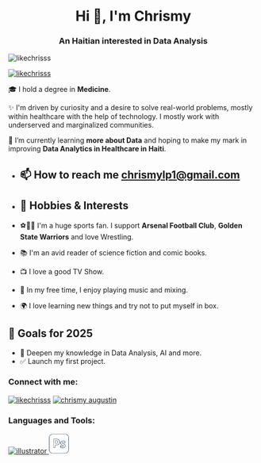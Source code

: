 <h1 align="center">Hi 👋, I'm Chrismy</h1>
<h3 align="center">An Haitian interested in Data Analysis</h3>

<p align="left"> 
  <img src="https://komarev.com/ghpvc/?username=likechrisss&label=Profile%20views&color=0e75b6&style=flat" alt="likechrisss" /> 
</p>

<p align="left"> 
  <a href="https://github.com/ryo-ma/github-profile-trophy">
    <img src="https://github-profile-trophy.vercel.app/?username=likechrisss" alt="likechrisss" />
  </a> 
</p>

<p>🎓 I hold a degree in <strong>Medicine</strong>.</p>
<p>✨ I'm driven by curiosity and a desire to solve real-world problems, mostly within healthcare with the help of technology. I mostly work with underserved and marginalized communities.</p>
<p>🌱 I’m currently learning <strong>more about Data</strong> and hoping to make my mark in improving <strong>Data Analytics in Healthcare in Haiti</strong>.</p>


- ## 📫 How to reach me **chrismylp1@gmail.com**

- ## 🎨 Hobbies & Interests
- ⚽🏀🤼 I'm a huge sports fan. I support **Arsenal Football Club**, **Golden State Warriors** and love Wrestling. 
- 📚 I'm an avid reader of science fiction and comic books.
- 📺 I love a good TV Show.
- 🎵 In my free time, I enjoy playing music and mixing.
- 🌍 I love learning new things and try not to put myself in box.

## 🚀 Goals for 2025
- 🌟 Deepen my knowledge in Data Analysis, AI and more.
- ✅ Launch my first project.

<h3 align="left">Connect with me:</h3>
<p align="left">
<a href="https://twitter.com/likechrisss" target="blank"><img align="center" src="https://raw.githubusercontent.com/rahuldkjain/github-profile-readme-generator/master/src/images/icons/Social/twitter.svg" alt="likechrisss" height="30" width="40" /></a>
<a href="https://linkedin.com/in/chrismy augustin" target="blank"><img align="center" src="https://raw.githubusercontent.com/rahuldkjain/github-profile-readme-generator/master/src/images/icons/Social/linked-in-alt.svg" alt="chrismy augustin" height="30" width="40" /></a>
</p>

<h3 align="left">Languages and Tools:</h3>
<p align="left"> <a href="https://www.adobe.com/in/products/illustrator.html" target="_blank" rel="noreferrer"> <img src="https://www.vectorlogo.zone/logos/adobe_illustrator/adobe_illustrator-icon.svg" alt="illustrator" width="40" height="40"/> </a> <a href="https://www.photoshop.com/en" target="_blank" rel="noreferrer"> <img src="https://raw.githubusercontent.com/devicons/devicon/master/icons/photoshop/photoshop-line.svg" alt="photoshop" width="40" height="40"/> </a> </p>

